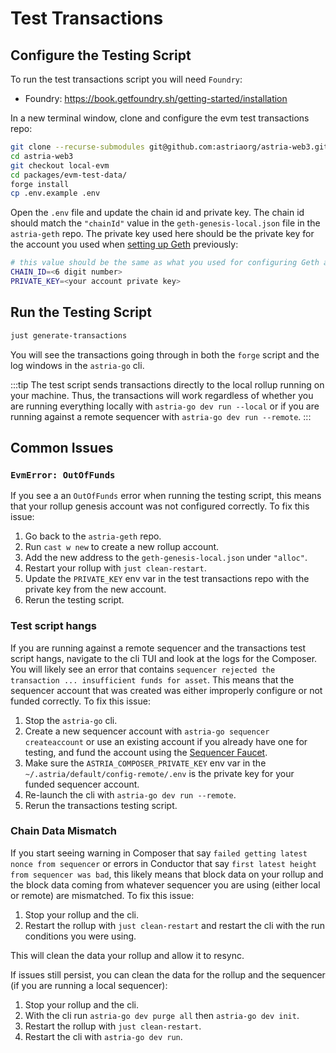 # Test Transactions

## Configure the Testing Script

To run the test transactions script you will need `Foundry`:
- Foundry: https://book.getfoundry.sh/getting-started/installation

In a new terminal window, clone and configure the evm test transactions repo:

```bash
git clone --recurse-submodules git@github.com:astriaorg/astria-web3.git
cd astria-web3
git checkout local-evm
cd packages/evm-test-data/
forge install
cp .env.example .env
```

Open the `.env` file and update the chain id and private key. The chain id
should match the `"chainId"` value in the `geth-genesis-local.json` file in the
`astria-geth` repo. The private key used here should be the private key for the
account you used when [setting up
Geth](./run-local-rollup-and-sequencer.md#setup-a-geth-rollup) previously:

```bash
# this value should be the same as what you used for configuring Geth above
CHAIN_ID=<6 digit number>
PRIVATE_KEY=<your account private key>
```

## Run the Testing Script

```bash
just generate-transactions
```

You will see the transactions going through in both the `forge` script and the
log windows in the `astria-go` cli.

:::tip
The test script sends transactions directly to the local rollup running on your
machine. Thus, the transactions will work regardless of whether you are running
everything locally with `astria-go dev run --local` or if you are running
against a remote sequencer with `astria-go dev run --remote`. 
:::

## Common Issues

### `EvmError: OutOfFunds`

If you see a an `OutOfFunds` error when running the testing script, this means
that your rollup genesis account was not configured correctly. To fix this
issue:
1. Go back to the `astria-geth` repo.
2. Run `cast w new` to create a new rollup account.
3. Add the new address to the `geth-genesis-local.json` under `"alloc"`.
4. Restart your rollup with `just clean-restart`.
5. Update the `PRIVATE_KEY` env var in the test transactions repo with the
   private key from the new account.
6. Rerun the testing script.

### Test script hangs

If you are running against a remote sequencer and the transactions test script
hangs, navigate to the cli TUI and look at the logs for the Composer. You will
likely see an error that contains `sequencer rejected the transaction ...
insufficient funds for asset`. This means that the sequencer account that was
created was either improperly configure or not funded correctly. To fix this
issue:
1. Stop the `astria-go` cli.
2. Create a new sequencer account with `astria-go sequencer createaccount` or
   use an existing account if you already have one for testing, and fund the
   account using the [Sequencer
   Faucet](https://faucet.sequencer.dusk-5.devnet.astria.org/).
3. Make sure the `ASTRIA_COMPOSER_PRIVATE_KEY` env var in the
   `~/.astria/default/config-remote/.env` is the private key for your funded
   sequencer account.
4. Re-launch the cli with `astria-go dev run --remote`.
5. Rerun the transactions testing script.

### Chain Data Mismatch

If you start seeing warning in Composer that say `failed getting latest nonce
from sequencer` or errors in Conductor that say `first latest height from
sequencer was bad`, this likely means that block data on your rollup and the
block data coming from whatever sequencer you are using (either local or remote)
are mismatched. To fix this issue:
1. Stop your rollup and the cli.
2. Restart the rollup with `just clean-restart` and restart the cli with the run
   conditions you were using.

This will clean the data your rollup and allow it to resync.

If issues still persist, you can clean the data for the rollup and the sequencer
(if you are running a local sequencer):
1. Stop your rollup and the cli.
2. With the cli run `astria-go dev purge all` then `astria-go dev init`.
3. Restart the rollup with `just clean-restart`.
4. Restart the cli with `astria-go dev run`.
